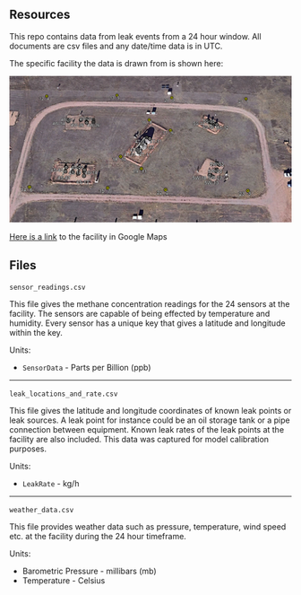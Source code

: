 ## Resources

This repo contains data from leak events from a 24 hour window. All documents are csv files and any date/time data is in UTC.

The specific facility the data is drawn from is shown here:

![](facility_map.png)

[Here is a link](https://www.google.com/maps/place/40%C2%B035%2746.0%22N+105%C2%B008%2724.3%22W/@40.5955073,-105.1399915,163m/data=!3m1!1e3!4m4!3m3!8m2!3d40.596114!4d-105.140075?entry=ttu) to the facility in Google Maps

## Files

```sensor_readings.csv```

This file gives the methane concentration readings for the 24 sensors at the facility. The sensors are capable of being effected by temperature and humidity. Every sensor has a unique key that gives a latitude and longitude within the key.

Units:
- `SensorData` - Parts per Billion (ppb)
---

```leak_locations_and_rate.csv```

This file gives the latitude and longitude coordinates of known leak points or leak sources. A leak point for instance could be an oil storage tank or a pipe connection between equipment. Known leak rates of the leak points at the facility are also included. This data was captured for model calibration purposes.


Units:
- `LeakRate` - kg/h

---

```weather_data.csv```

This file provides weather data such as pressure, temperature, wind speed etc. at the facility during the 24 hour timeframe.

Units:
- Barometric Pressure - millibars (mb)
- Temperature - Celsius
